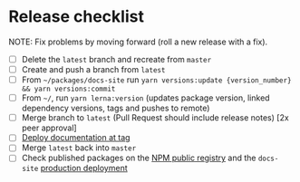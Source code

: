 # Release checklist

NOTE: Fix problems by moving forward (roll a new release with a fix).

- [ ] Delete the `latest` branch and recreate from `master`
- [ ] Create and push a branch from `latest`
- [ ] From `~/packages/docs-site` run `yarn versions:update {version_number} && yarn versions:commit`
- [ ] From `~/`, run `yarn lerna:version` (updates package version, linked dependency versions, tags and pushes to remote)
- [ ] Merge branch to `latest` (Pull Request should include release notes) [2x peer approval]
- [ ] [Deploy documentation at tag](deploy_documentation.md)
- [ ] Merge `latest` back into `master`
- [ ] Check published packages on the [NPM public registry](https://www.npmjs.com/search?q=royalnavy) and the `docs-site` [production deployment](https://docs.royalnavy.io)
